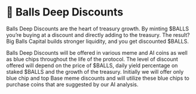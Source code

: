 # 💱 Balls Deep Discounts

Balls Deep Discounts are the heart of treasury growth. By minting $BALLS you’re buying at a discount and directly adding to the treasury. The result? Big Balls Capital builds stronger liquidity, and you get discounted $BALLS.&#x20;

Balls Deep Discounts will be offered in various meme and AI coins as well as blue chips throughout the life of the protocol. The level of discount offered will depend on the price of $BALLS, daily yield percentage on staked $BALLS and the growth of the treasury. Initially we will offer only blue chip and top Base meme discounts and will utilize these blue chips to purchase coins that are suggested by our AI analysis.

